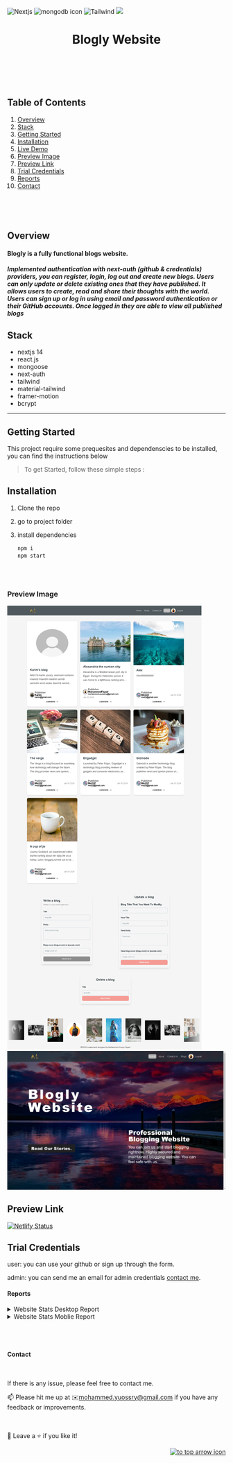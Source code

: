 <div id="top"></div>

![Nextjs](https://img.shields.io/badge/next.js-000000?style=for-the-badge&logo=nextdotjs&logoColor=white)
<img src="https://www.desuvit.com/wp-content/uploads/2021/03/mongodb-icon.png" style="height:30px;width:30px" alt="mongodb icon" data-csiid="30" data-atf="4">
![Tailwind](https://img.shields.io/badge/tailwindcss-0F172A?&logo=tailwindcss&style=for-the-badge)
<img width="30px" src="https://authjs.dev/img/logo/logo-sm.png" data-csiid="30" data-atf="4"/>


<!-- PROJECT LOGO -->
<div align="center">
  <h1>Blogly Website</h1>
</div>

<br>
<br>
<br>
<br>

<!-- TABLE OF CONTENTS -->
  <h2>Table of Contents</h2>
  <ol>
    <li><a href="#overview">Overview</a></li>
    <li><a href="#stack">Stack</a></li>
    <li><a href="#getting-started">Getting Started</a></li>
    <li><a href="#installation">Installation</a></li>
    <li><a href="#demo">Live Demo</a></li>
    <li><a href="#preview-image">Preview Image</a></li>
    <li><a href="#preview-link">Preview Link</a></li>
    <li><a href="#trial-credentials">Trial Credentials</a></li>
    <li><a href="#reports">Reports</a></li>
    <li><a href="#contact">Contact</a></li>
  </ol>

<br>
<br>
<br>

<!-- ABOUT THE PROJECT -->

## Overview

#### Blogly is a fully functional blogs website. 
##### Implemented authentication with next-auth (github & credentials) providers, you can register, login, log out and create new blogs. Users can only update or delete existing ones that they have published. It allows users to create, read and share their thoughts with the world. Users can sign up or log in using email and password authentication or their GitHub accounts. Once logged in they are able to view all published blogs


## Stack

- nextjs 14
- react.js
- mongoose
- next-auth
- tailwind
- material-tailwind
- framer-motion
- bcrypt

---

<!-- GETTING STARTED -->

## Getting Started

This project require some prequesites and dependenscies to be installed, you can find the instructions below

> To get Started, follow these simple steps :

## Installation

1. Clone the repo

2. go to project folder

3. install dependencies

   ```bash
   npm i
   npm start
   ```

<br>
<br>


### Preview Image



<img src="./public/preview1.png" alt="image preview 1" data-csiid="30" data-atf="4">
<img src="./public/preview2.png" alt="image preview 1" data-csiid="30" data-atf="4">


## Preview Link

[![Netlify Status]()]()

## Trial Credentials
user: you can use your github or sign up through the form.

admin: you can send me an email  for admin credentials <a href='#contact'>contact me</a>.


#### Reports

<details>
    <summary>Website Stats Desktop Report</summary>
    <img src=""/>
</details>

<details>
    <summary>Website Stats Moblie Report</summary>
    <img src=""/>
</details>
<br>
<br>
<br>

#### Contact

<br>

If there is any issue, please feel free to contact me.

📫 Please hit me up at ✉️[mohammed.yuossry@gmail.com](mailto:mohammed.yuossry@gmail.com) if you have any feedback or improvements.<br><br><br>

🤩 Leave a :star:&nbsp;if you like it!

<p align="right"><a href="#top"><img src="https://www.svgrepo.com/show/182842/up-arrow.svg" width='30' alt="to top arrow icon" data-csiid="30" data-atf="4"></a></p>





